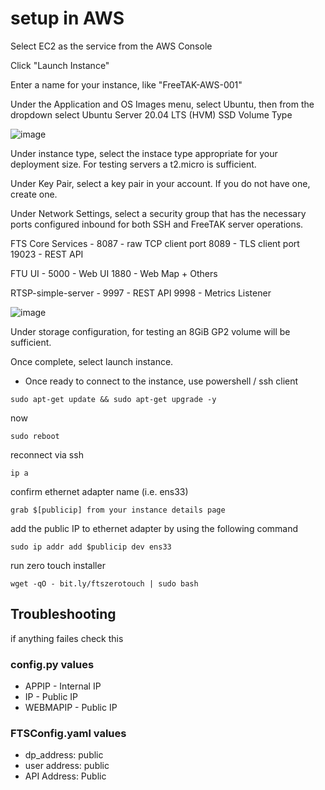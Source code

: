 # setup in AWS

Select EC2 as the service from the AWS Console 

Click "Launch Instance"

Enter a name for your instance, like "FreeTAK-AWS-001" 

Under the Application and OS Images menu, select Ubuntu, then from the dropdown select Ubuntu Server 20.04 LTS (HVM) SSD Volume Type

![image](https://user-images.githubusercontent.com/9298197/197416511-805196e6-09c5-4b0f-8a99-ab48b6d14328.png)


Under instance type, select the instace type appropriate for your deployment size. For testing servers a t2.micro is sufficient.

Under Key Pair, select a key pair in your account. If you do not have one, create one.

Under Network Settings, select a security group that has the necessary ports configured inbound for both SSH and FreeTAK server operations.

FTS Core Services - 
8087 - raw TCP client port
8089 - TLS client port
19023 - REST API

FTU UI -
5000 - Web UI
1880 - Web Map + Others

RTSP-simple-server - 
9997 - REST API
9998 - Metrics Listener

![image](https://user-images.githubusercontent.com/9298197/197416484-c578754d-fc4c-4bfe-98d5-4985a85d3f5a.png)


Under storage configuration, for testing an 8GiB GP2 volume will be sufficient.

Once complete, select launch instance.

* Once ready to connect to the instance, use powershell / ssh client
```
sudo apt-get update && sudo apt-get upgrade -y 
```
now
```
sudo reboot
```

reconnect via ssh 
```
ip a 
```
confirm ethernet adapter name (i.e. ens33)
```
grab $[publicip] from your instance details page 
```
add the public IP to ethernet adapter by using the following command
```
sudo ip addr add $publicip dev ens33
```
run zero touch installer 
```
wget -qO - bit.ly/ftszerotouch | sudo bash
```

## Troubleshooting
if anything failes check this
### config.py values
* APPIP - Internal IP 
* IP - Public IP
* WEBMAPIP - Public IP

### FTSConfig.yaml values
* dp_address: public 
* user address: public
* API Address: Public
